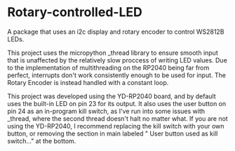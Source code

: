 # Rotary-controlled-LED
A package that uses an i2c display and rotary encoder to control WS2812B LEDs.

This project uses the micropython _thread library to ensure smooth input that is unaffected by the relatively slow proccess of writing LED values. 
Due to the implementation of multithreading on the RP2040 being far from perfect, interrupts don't work consistently enough to be used for input.
The Rotary Encoder is instead handled with a constant loop.

This project was developed using the YD-RP2040 board, and by default uses the built-in LED on pin 23 for its output.
It also uses the user button on pin 24 as an in-program kill switch, as I've run into some issues with _thread, where
the second thread doesn't halt no matter what. If you are not using the YD-RP2040, I recommend replacing the kill switch
with your own button, or removing the section in main labeled " User button used as kill switch..." at the bottom.

